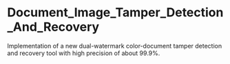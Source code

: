 # Document_Image_Tamper_Detection_And_Recovery
Implementation of a new dual-watermark color-document tamper detection and recovery tool with high precision of about 99.9%.

